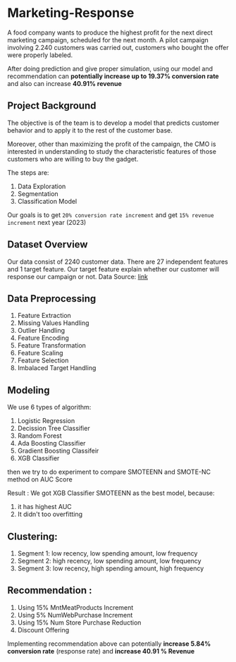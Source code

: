 # Marketing-Response

A food company wants to produce the highest profit for the next direct marketing campaign, scheduled for the next month.
A pilot campaign involving 2.240 customers was carried out, customers who bought the offer were properly labeled.

After doing prediction and give proper simulation, using our model and recommendation can **potentially increase up to 19.37% conversion rate** and also can increase **40.91% revenue**

## Project Background

The objective is of the team is to develop a model that predicts customer behavior and to apply it to the rest of the customer base. 

Moreover, other than maximizing the profit of the campaign, the CMO is interested in understanding to study the characteristic features of those customers who are willing to buy the gadget. 

The steps are: 
1. Data Exploration 
2. Segmentation
3. Classification Model

Our goals is to get `20% conversion rate increment` and get `15% revenue increment` next year (2023)

## Dataset Overview

Our data consist of 2240 customer data. There are 27 independent features and 1 target feature. Our target feature explain whether our customer will response our campaign or not. Data Source: [link](https://www.kaggle.com/datasets/jackdaoud/marketing-data?taskId=2986)

## Data Preprocessing

1. Feature Extraction
2. Missing Values Handling
3. Outlier Handling
4. Feature Encoding
5. Feature Transformation
6. Feature Scaling
7. Feature Selection
8. Imbalaced Target Handling

## Modeling

We use 6 types of algorithm:

1. Logistic Regression
2. Decission Tree Classifier
3. Random Forest
4. Ada Boosting Classifier
5. Gradient Boosting Classifeir
6. XGB Classifier

then we try to do experiment to compare SMOTEENN and SMOTE-NC method on AUC Score

Result :
We got XGB Classifier SMOTEENN as the best model, because:
1. it has highest AUC
2. It didn't too overfitting

## Clustering:

1. Segment 1: low recency, low spending amount, low frequency
2. Segment 2: high recency, low spending amount, low frequency
3. Segment 3: low recency, high spending amount, high frequency

## Recommendation :
1. Using 15% MntMeatProducts Increment
2. Using 5% NumWebPurchase Increment
3. Using 15% Num Store Purchase Reduction
4. Discount Offering

Implementing recommendation above can potentially **increase 5.84% conversion rate** (response rate) and **increase 40.91 % Revenue**


